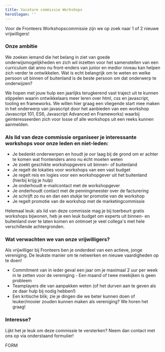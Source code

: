 ```yaml
---
title: Vacature commissie Workshops
heroSlogan: ''
---
```


Voor de Fronteers Workshopscommissie zijn we op zoek naar 1 of 2 nieuwe vrijwilligers!

### Onze ambitie

We zoeken iemand die het belang in ziet van goede onderwijsmogelijkheden en zich wil inzetten voor het samenstellen van een curriculum dat anno nu front-enders van junior en medior niveau kan helpen zich verder te ontwikkelen. Wat is echt belangrijk om te weten en welke persoon uit binnen of buitenland is de beste persoon om dat onderwerp te onderwijzen?

We hopen met jouw hulp een jaarlijks terugkerend vast traject uit te kunnen stippelen waarin ontwikkelaars meer leren over html, css en javascript, tooling en frameworks. We willen hier graag een vliegende start mee maken in het onderwerp van javascript door het aanbieden van een workshop Javascript 101, ES6, Javascript Advanced en Frameworks) waarbij geinteresseerden zich voor losse of alle workshops uit een reeks kunnen aanmelden.

### Als lid van deze commissie organiseer je interessante workshops voor onze leden en niet-leden:

- Je bedenkt onderwerpen en houdt je oor laag bij de grond om er achter te komen wat frontenders anno nu écht moeten weten
- Je zoekt geschikte workshopgevers uit binnen- of buitenland
- Je regelt de lokaties voor workshops van een vast budget
- Je regelt reis en logies voor een workshopgever uit het buitenland (hierbij krijg je hulp)
- Je onderhoudt e-mailcontact met de workshopgever
- Je onderhoudt contact met de penningmeester over de facturering
- Je schrijft zo nu en dan een stukje ter promotie van de workshop
- Je regelt promotie van de workshop met de marketingcommissie

Helemaal leuk: als lid van deze commissie mag je bij toerbeurt gratis workshops bijwonen, heb je een leuk budget om experts uit binnen- en buitenland over te laten komen en ontmoet je veel collega's met hele verschillende achtergronden.

### Wat verwachten we van onze vrijwilligers?

Als vrijwilliger bij Fronteers ben je onderdeel van een actieve, jonge vereniging. De leukste manier om te netwerken en nieuwe vaardigheden op te doen!

- Commitment van in ieder geval een jaar om je maximaal 2 uur per week in te zetten voor de vereniging - Een maand of twee meekijken is geen probleem
- Teamplayers die van aanpakken weten (of het durven aan te geven als ze daar hulp bij nodig hebben!)
- Een kritische blik; zie je dingen die we beter kunnen doen of leuker/mooier zouden kunnen maken als vereniging? We horen het graag!

### Interesse?

Lijkt het je leuk om deze commissie te versterken? Neem dan contact met ons op via onderstaand formulier!

FORM
